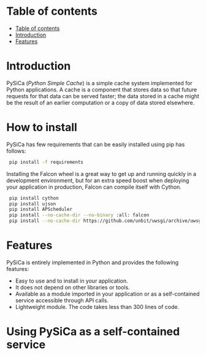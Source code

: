 # Table of contents
<!--ts-->
   * [Table of contents](#table-of-contents)
   * [Introduction](#introduction)
   * [Features](#features)

<!--te-->

# Introduction
PySiCa (_Python Simple Cache_) is a simple cache system implemented for Python applications.
A cache is a component that stores data so that future requests for that data can be served faster; the data stored in a cache might be the result of an earlier computation or a copy of data stored elsewhere.

# How to install
PySiCa has few requirements that can be easily installed using pip has follows:
```bash
 pip install -f requirements
```

Installing the Falcon wheel is a great way to get up and running quickly in a development environment, but for an extra speed boost when deploying your application in production, Falcon can compile itself with Cython.
```bash
 pip install cython
 pip install ujson
 pip install APScheduler
 pip install --no-cache-dir --no-binary :all: falcon
 pip install --no-cache-dir https://github.com/unbit/uwsgi/archive/uwsgi-2.0.zip#egg=uwsgi
```

# Features
PySiCa is entirely implemented in Python and provides the following features:
- Easy to use and to install in your application.
- It does not depend on other libraries or tools.
- Available as a module imported in your application or as a self-contained service accessible through API calls.
- Lightweight module. The code takes less than 300 lines of code.

# Using PySiCa as a self-contained service

